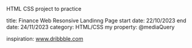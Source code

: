 HTML CSS project to practice

title: Finance Web Resonsive Landinng Page
start date: 22/10/2023 
end date: 24/11/2023 category: 
HTML/CSS my property: @mediaQuery

inspiration: www.dribbble.com